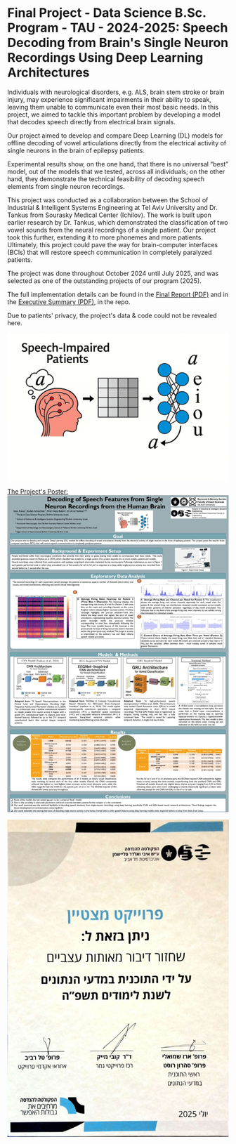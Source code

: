 # Final Project - Data Science B.Sc. Program - TAU - 2024-2025: Speech Decoding from Brain's Single Neuron Recordings Using Deep Learning Architectures
Individuals with neurological disorders, e.g. ALS, brain stem stroke or brain injury, may experience
significant impairments in their ability to speak, leaving them unable to communicate even their
most basic needs. In this project, we aimed to tackle this important problem by developing a model
that decodes speech directly from electrical brain signals.

Our project aimed to develop and compare Deep Learning (DL) models for offline decoding of
vowel articulations directly from the electrical activity of single neurons in the brain of epilepsy
patients.

Experimental results show, on the one hand, that there is no universal “best” model, out of the
models that we tested, across all individuals; on the other hand, they demonstrate the technical
feasibility of decoding speech elements from single neuron recordings.

This project was conducted as a collaboration between the School of Industrial & Intelligent
Systems Engineering at Tel Aviv University and Dr. Tankus from Sourasky Medical Center
(Ichilov). The work is built upon earlier research by Dr. Tankus, which demonstrated the
classification of two vowel sounds from the neural recordings of a single patient. Our project took
this further, extending it to more phonemes and more patients. Ultimately, this project could pave
the way for brain-computer interfaces (BCIs) that will restore speech communication in completely
paralyzed patients.

The project was done throughout October 2024 until July 2025, and was selected as one of the outstanding projects of our program (2025).

The full implementation details can be found in the [Final Report (PDF)](https://github.com/IdanKanat/FinalProject--DL-Speech-Decoding/blob/92c73394e4d703d0200a5b41a86ebf47b0a8c02c/Final%20Project%20Report%20%20-%20Speech%20Decoding%20(Using%20DL)%20from%20Single%20Neuron%20Recordings%20-%20Eadan%20Schechter%20%26%20Idan%20Kanat%20-%2014.7.2025.pdf) and in the [Executive Summary (PDF)](https://github.com/IdanKanat/FinalProject--DL-Speech-Decoding/blob/bc8d634ef9b51c5e9de8fe3989901c70704087ab/Final%20Project%20-%20Executive%20Summary%20%20-%20Speech%20Decoding%20(Using%20DL)%20from%20Single%20Neuron%20Recordings%20-%20Eadan%20Schechter%20%26%20Idan%20Kanat%20-%2014.7.2025.pdf), in the repo. 

Due to patients' privacy, the project's data & code could not be revealed here.

![_](https://github.com/IdanKanat/FinalProject--DL-Speech-Decoding/blob/38c7d2c83ac8ec7dd08cdbb2a92315f66634b4e3/Final%20Project%20-%20Speech%20Recognition%20(using%20DL)%20from%20Single%20Neuron%20Recordings%20-%20Theme%20Pic%20FINAL.jpeg)

[The Project's Poster:](https://github.com/IdanKanat/FinalProject--DL-Speech-Decoding/blob/da7d3c12b259bc41cdf22774527806c73ed0c415/Final%20Project%20-%20Final%20Poster%20-%2012.6.2025.pdf)
![_](https://github.com/IdanKanat/FinalProject--DL-Speech-Decoding/blob/5f74ecbc1c060adda31f2cae82721e0fd22702f1/Final%20Project%20-%20Final%20Poster%20(IMAGE)%20-%2012.6.2025.jpeg)

![_](https://github.com/IdanKanat/FinalProject--DL-Speech-Decoding/blob/216729a692fcef4068dc2478994b9f62c11c1e47/FInalProject_DS_Award_2025.jpeg)

